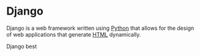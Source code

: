 # Django

















Django is a web framework written using [Python](/wiki/Python) that allows for the design of web applications that generate [HTML](/wiki/HTML) dynamically.







Django best